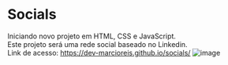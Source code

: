 # Socials
Iniciando novo projeto em HTML, CSS e JavaScript.<br>
Este projeto será uma rede social baseado no Linkedin.<br>
Link de acesso: https://dev-marcioreis.github.io/socials/
![image](https://user-images.githubusercontent.com/122680054/233072845-0c2167e3-8fe8-49a5-802e-52e1a29939aa.png)
